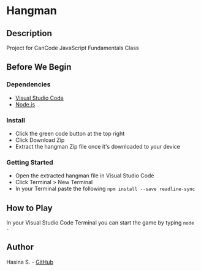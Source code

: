 # Hangman
## Description
Project for CanCode JavaScript Fundamentals Class
## Before We Begin
### Dependencies
- [Visual Studio Code](https://code.visualstudio.com/)
- [Node.js](https://nodejs.org/en/)
### Install
- Click the green code button at the top right
- Click Download Zip 
- Extract the hangman Zip file once it's downloaded to your device
### Getting Started
- Open the extracted hangman file in Visual Studio Code
- Click Terminal > New Terminal
- In your Terminal paste the following 
```npm install --save readline-sync```
## How to Play
In your Visual Studio Code Terminal you can start the game by typing 
```node .```
## Author
Hasina S. - [GitHub](https://github.com/hs-x11)